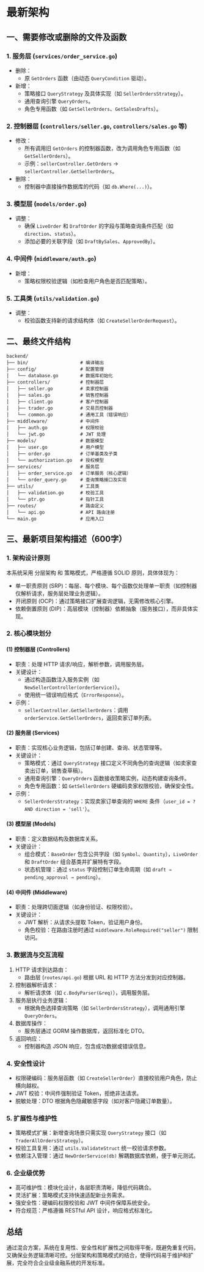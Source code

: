 # 最新架构

## 一、需要修改或删除的文件及函数

### 1. 服务层 (`services/order_service.go`)

- 删除：
  - 原 `GetOrders` 函数（由动态 `QueryCondition` 驱动）。
- 新增：
  - 策略接口 `QueryStrategy` 及具体实现（如 `SellerOrdersStrategy`）。
  - 通用查询引擎 `QueryOrders`。
  - 角色专用函数（如 `GetSellerOrders`、`GetSalesDrafts`）。

### 2. 控制器层 (`controllers/seller.go`, `controllers/sales.go` 等)

- 修改：
  - 所有调用旧 `GetOrders` 的控制器函数，改为调用角色专用函数（如 `GetSellerOrders`）。
  - 示例：`sellerController.GetOrders` → `sellerController.GetSellerOrders`。
- 删除：
  - 控制器中直接操作数据库的代码（如 `db.Where(...)`）。

### 3. 模型层 (`models/order.go`)

- 调整：
  - 确保 `LiveOrder` 和 `DraftOrder` 的字段与策略查询条件匹配（如 `direction`、`status`）。
  - 添加必要的关联字段（如 `DraftBySales`、`ApprovedBy`）。

### 4. 中间件 (`middleware/auth.go`)

- 新增：
  - 策略权限校验逻辑（如检查用户角色是否匹配策略）。

### 5. 工具类 (`utils/validation.go`)

- 调整：
  - 校验函数支持新的请求结构体（如 `CreateSellerOrderRequest`）。

## 二、最终文件结构

```
backend/
├── bin/                   # 编译输出
├── config/                # 配置管理
│   └── database.go        # 数据库初始化
├── controllers/           # 控制器层
│   ├── seller.go          # 卖家控制器
│   ├── sales.go           # 销售控制器
│   ├── client.go          # 客户控制器
│   ├── trader.go          # 交易员控制器
│   └── common.go          # 通用工具（错误响应）
├── middleware/            # 中间件
│   ├── auth.go            # 权限校验
│   └── jwt.go             # JWT 处理
├── models/                # 数据模型
│   ├── user.go            # 用户模型
│   ├── order.go           # 订单基类及子类
│   └── authorization.go   # 授权模型
├── services/              # 服务层
│   ├── order_service.go   # 订单服务（核心逻辑）
│   └── order_query.go     # 查询策略接口及实现
├── utils/                 # 工具类
│   ├── validation.go      # 校验工具
│   └── ptr.go             # 指针工具
├── routes/                # 路由定义
│   └── api.go             # API 路由注册
└── main.go                # 应用入口
```

## 三、最新项目架构描述（600字）

### 1. 架构设计原则

本系统采用 分层架构 和 策略模式，严格遵循 SOLID 原则，具体体现为：

- 单一职责原则 (SRP)：每层、每个模块、每个函数仅处理单一职责（如控制器仅解析请求，服务层处理业务逻辑）。
- 开闭原则 (OCP)：通过策略接口扩展查询逻辑，无需修改核心引擎。
- 依赖倒置原则 (DIP)：高层模块（控制器）依赖抽象（服务接口），而非具体实现。

### 2. 核心模块划分

#### (1) 控制器层 (Controllers)

- 职责：处理 HTTP 请求/响应，解析参数，调用服务层。
- 关键设计：
  - 通过构造函数注入服务实例（如 `NewSellerController(orderService)`）。
  - 使用统一错误响应格式（`ErrorResponse`）。
- 示例：
  - `sellerController.GetSellerOrders`：调用 `orderService.GetSellerOrders`，返回卖家订单列表。

#### (2) 服务层 (Services)

- 职责：实现核心业务逻辑，包括订单创建、查询、状态管理等。
- 关键设计：
  - 策略模式：通过 `QueryStrategy` 接口定义不同角色的查询逻辑（如卖家查卖出订单，销售查草稿）。
  - 通用查询引擎：`QueryOrders` 函数接收策略实例，动态构建查询条件。
  - 角色专用函数：如 `GetSellerOrders` 硬编码卖家权限校验，确保安全性。
- 示例：
  - `SellerOrdersStrategy`：实现卖家订单查询的 `WHERE` 条件（`user_id = ? AND direction = 'sell'`）。

#### (3) 模型层 (Models)

- 职责：定义数据结构及数据库关系。
- 关键设计：
  - 组合模式：`BaseOrder` 包含公共字段（如 `Symbol`、`Quantity`），`LiveOrder` 和 `DraftOrder` 组合基类并扩展特有字段。
  - 状态机管理：通过 `status` 字段控制订单生命周期（如 `draft → pending_approval → pending`）。

#### (4) 中间件 (Middleware)

- 职责：处理跨切面逻辑（如身份验证、权限校验）。
- 关键设计：
  - JWT 解析：从请求头提取 Token，验证用户身份。
  - 角色校验：在路由注册时通过 `middleware.RoleRequired("seller")` 限制访问。

### 3. 数据流与交互流程

1. HTTP 请求到达路由：  
   - 路由层 (`routes/api.go`) 根据 URL 和 HTTP 方法分发到对应控制器。
2. 控制器解析请求：  
   - 解析请求体（如 `c.BodyParser(&req)`），调用服务层。
3. 服务层执行业务逻辑：  
   - 根据角色选择查询策略（如 `SellerOrdersStrategy`），调用通用引擎 `QueryOrders`。
4. 数据库操作：  
   - 服务层通过 GORM 操作数据库，返回标准化 DTO。
5. 返回响应：  
   - 控制器构造 JSON 响应，包含成功数据或错误信息。

### 4. 安全性设计

- 权限硬编码：服务层函数（如 `CreateSellerOrder`）直接校验用户角色，防止横向越权。
- JWT 校验：中间件强制验证 Token，拒绝非法请求。
- 脱敏处理：DTO 根据角色隐藏敏感字段（如对客户隐藏订单数量）。

### 5. 扩展性与维护性

- 策略模式扩展：新增查询场景只需实现 `QueryStrategy` 接口（如 `TraderAllOrdersStrategy`）。
- 校验工具复用：通过 `utils.ValidateStruct` 统一校验请求参数。
- 依赖注入管理：通过 `NewOrderService(db)` 解耦数据库依赖，便于单元测试。

### 6. 企业级优势

- 高可维护性：模块化设计，各层职责清晰，降低代码耦合。
- 灵活扩展：策略模式支持快速适配新业务需求。
- 强安全性：硬编码权限校验和 JWT 中间件保障系统安全。
- 符合规范：严格遵循 RESTful API 设计，响应格式标准化。

## 总结

通过混合方案，系统在复用性、安全性和扩展性之间取得平衡，既避免重复代码，又确保业务逻辑清晰可控。分层架构和策略模式的结合，使得代码易于维护和扩展，完全符合企业级金融系统的开发标准。
